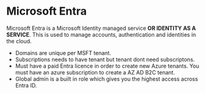 # Microsoft Entra

Microsoft Entra is a Microsoft Identity managed service **OR IDENTITY AS A SERVICE**. This is used to manage accounts, authentication and identities in the cloud. 

* Domains are unique per MSFT tenant.
* Subscriptions needs to have tenant but tenant dont need subscriptons.
* Must have a paid Entra licence in order to create new Azure tenants. You must have an azure subscription to create a AZ AD B2C tenant. 
* Global admin is a built in role which gives you the highest access across Entra ID.